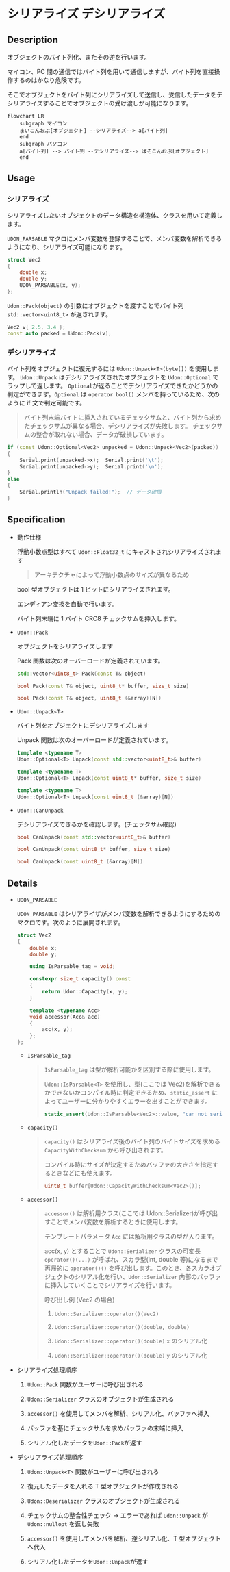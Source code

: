 # シリアライズ デシリアライズ

## Description

オブジェクトのバイト列化、またその逆を行います。

マイコン、PC 間の通信ではバイト列を用いて通信しますが、バイト列を直接操作するのはかなり危険です。

そこでオブジェクトをバイト列にシリアライズして送信し、受信したデータをデシリアライズすることでオブジェクトの受け渡しが可能になります。

```mermaid
flowchart LR
    subgraph マイコン
    まいこんおぶ[オブジェクト] --シリアライズ--> a[バイト列]
    end
    subgraph パソコン
    a[バイト列] --> バイト列 --デシリアライズ--> ぱそこんおぶ[オブジェクト]
    end
```

## Usage

### シリアライズ

シリアライズしたいオブジェクトのデータ構造を構造体、クラスを用いて定義します。

`UDON_PARSABLE` マクロにメンバ変数を登録することで、メンバ変数を解析できるようになり、シリアライズ可能になります。

```cpp
struct Vec2
{
    double x;
    double y;
    UDON_PARSABLE(x, y);
};
```

`Udon::Pack(object)` の引数にオブジェクトを渡すことでバイト列 `std::vector<uint8_t>` が返されます。

```cpp
Vec2 v{ 2.5, 3.4 };
const auto packed = Udon::Pack(v);
```

### デシリアライズ

バイト列をオブジェクトに復元するには `Udon::Unpack<T>(byte[])` を使用します。 `Udon::Unpack` はデシリアライズされたオブジェクトを `Udon::Optional` でラップして返します。
`Optional`が返ることでデシリアライズできたかどうかの判定ができます。`Optional` は `operator bool()` メンバを持っているため、次のように if 文で判定可能です。

> バイト列末端バイトに挿入されているチェックサムと、バイト列から求めたチェックサムが異なる場合、デシリアライズが失敗します。
> チェックサムの整合が取れない場合、データが破損しています。

```cpp
if (const Udon::Optional<Vec2> unpacked = Udon::Unpack<Vec2>(packed))
{
    Serial.print(unpacked->x);  Serial.print('\t');
    Serial.print(unpacked->y);  Serial.print('\n');
}
else
{
    Serial.println("Unpack failed!");  // データ破損
}
```

## Specification

- 動作仕様

  浮動小数点型はすべて `Udon::Float32_t` にキャストされシリアライズされます

  > アーキテクチャによって浮動小数点のサイズが異なるため

  bool 型オブジェクトは 1 ビットにシリアライズされます。

  エンディアン変換を自動で行います。

  バイト列末端に 1 バイト CRC8 チェックサムを挿入します。

- `Udon::Pack`

  オブジェクトをシリアライズします

  Pack 関数は次のオーバーロードが定義されています。

  ```cpp
  std::vector<uint8_t> Pack(const T& object)

  bool Pack(const T& object, uint8_t* buffer, size_t size)

  bool Pack(const T& object, uint8_t (&array)[N])
  ```

- `Udon::Unpack<T>`

  バイト列をオブジェクトにデシリアライズします

  Unpack 関数は次のオーバーロードが定義されています。

  ```cpp
  template <typename T>
  Udon::Optional<T> Unpack(const std::vector<uint8_t>& buffer)

  template <typename T>
  Udon::Optional<T> Unpack(const uint8_t* buffer, size_t size)

  template <typename T>
  Udon::Optional<T> Unpack(const uint8_t (&array)[N])
  ```

- `Udon::CanUnpack`

  デシリアライズできるかを確認します。(チェックサム確認)

  ```cpp
  bool CanUnpack(const std::vector<uint8_t>& buffer)

  bool CanUnpack(const uint8_t* buffer, size_t size)

  bool CanUnpack(const uint8_t (&array)[N])
  ```

## Details

- `UDON_PARSABLE`

  `UDON_PARSABLE` はシリアライザがメンバ変数を解析できるようにするためのマクロです。次のように展開されます。

  ```cpp
  struct Vec2
  {
      double x;
      double y;

      using IsParsable_tag = void;

      constexpr size_t capacity() const
      {
          return Udon::Capacity(x, y);
      }

      template <typename Acc>
      void accessor(Acc& acc)
      {
          acc(x, y);
      };
  };
  ```

  - `IsParsable_tag`

    > `IsParsable_tag` は型が解析可能かを区別する際に使用します。
    >
    > `Udon::IsParsable<T>` を使用し、型(ここでは Vec2)を解析できるかできないかコンパイル時に判定できるため、`static_assert` によってユーザーに分かりやすくエラーを出すことができます。
    >
    > ```cpp
    > static_assert(Udon::IsParsable<Vec2>::value, "can not serialize");
    > ```

  - `capacity()`

    > `capacity()` はシリアライズ後のバイト列のバイトサイズを求める `CapacityWithChecksum` から呼び出されます。
    >
    > コンパイル時にサイズが決定するためバッファの大きさを指定するときなどにも使えます。
    >
    > ```cpp
    > uint8_t buffer[Udon::CapacityWithChecksum<Vec2>()];
    > ```

  - `accessor()`

    > `accessor()` は解析用クラス(ここでは Udon::Serializer)が呼び出すことでメンバ変数を解析するときに使用します。
    >
    > テンプレートパラメータ `Acc` には解析用クラスの型が入ります。
    >
    > acc(x, y) とすることで `Udon::Serializer` クラスの可変長 `operator()(...)` が呼ばれ、スカラ型(int, double 等)になるまで再帰的に `operator()()` を呼び出します。このとき、各スカラオブジェクトのシリアル化を行い、`Udon::Serializer` 内部のバッファに挿入していくことでシリアライズを行います。
    >
    > 呼び出し例 (Vec2 の場合)
    >
    > 1. `Udon::Serializer::operator()(Vec2)`
    >
    > 2. `Udon::Serializer::operator()(double, double)`
    >
    > 3. `Udon::Serializer::operator()(double)` `x` のシリアル化
    >
    > 4. `Udon::Serializer::operator()(double)` `y` のシリアル化

- シリアライズ処理順序

  1. `Udon::Pack` 関数がユーザーに呼び出される

  2. `Udon::Serializer` クラスのオブジェクトが生成される

  3. `accessor()` を使用してメンバを解析、シリアル化、バッファへ挿入

  4. バッファを基にチェックサムを求めバッファの末端に挿入

  5. シリアル化したデータを`Udon::Pack`が返す

- デシリアライズ処理順序

  1. `Udon::Unpack<T>` 関数がユーザーに呼び出される

  2. 復元したデータを入れる T 型オブジェクトが作成される

  3. `Udon::Deserializer` クラスのオブジェクトが生成される

  4. チェックサムの整合性チェック -> エラーであれば `Udon::Unpack` が `Udon::nullopt` を返し失敗

  5. `accessor()` を使用してメンバを解析、逆シリアル化、T 型オブジェクトへ代入

  6. シリアル化したデータを`Udon::Unpack`が返す
